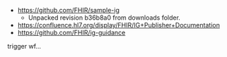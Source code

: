 * https://github.com/FHIR/sample-ig
  * Unpacked revision b36b8a0 from downloads folder.
* https://confluence.hl7.org/display/FHIR/IG+Publisher+Documentation
* https://github.com/FHIR/ig-guidance


trigger wf...